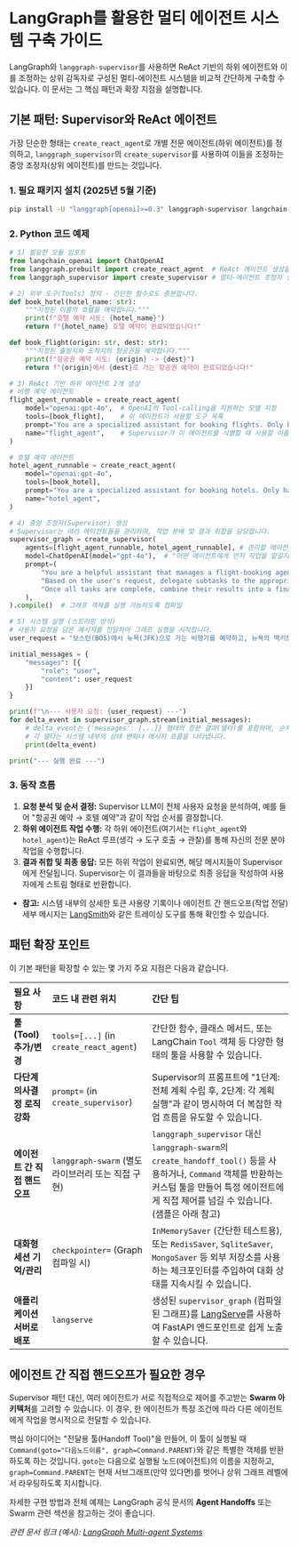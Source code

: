 # LangGraph를 활용한 멀티 에이전트 시스템 구축 가이드

LangGraph와 `langgraph-supervisor`를 사용하면 ReAct 기반의 하위 에이전트와 이를 조정하는 상위 감독자로 구성된 멀티-에이전트 시스템을 비교적 간단하게 구축할 수 있습니다. 이 문서는 그 핵심 패턴과 확장 지점을 설명합니다.

## 기본 패턴: Supervisor와 ReAct 에이전트

가장 단순한 형태는 `create_react_agent`로 개별 전문 에이전트(하위 에이전트)를 정의하고, `langgraph_supervisor`의 `create_supervisor`를 사용하여 이들을 조정하는 중앙 조정자(상위 에이전트)를 만드는 것입니다.

### 1. 필요 패키지 설치 (2025년 5월 기준)

```bash
pip install -U "langgraph[openai]>=0.3" langgraph-supervisor langchain-openai
```

### 2. Python 코드 예제

```python
# 1) 필요한 모듈 임포트
from langchain_openai import ChatOpenAI
from langgraph.prebuilt import create_react_agent  # ReAct 에이전트 생성을 위함
from langgraph_supervisor import create_supervisor # 멀티-에이전트 조정자 생성을 위함

# 2) 외부 도구(Tools) 정의 - 간단한 함수로도 충분합니다.
def book_hotel(hotel_name: str):
    """지정된 이름의 호텔을 예약합니다."""
    print(f"호텔 예약 시도: {hotel_name}")
    return f"{hotel_name} 호텔 예약이 완료되었습니다!"

def book_flight(origin: str, dest: str):
    """지정된 출발지와 도착지의 항공권을 예약합니다."""
    print(f"항공권 예약 시도: {origin} -> {dest}")
    return f"{origin}에서 {dest}로 가는 항공권 예약이 완료되었습니다!"

# 3) ReAct 기반 하위 에이전트 2개 생성
# 비행 예약 에이전트
flight_agent_runnable = create_react_agent(
    model="openai:gpt-4o",  # OpenAI의 Tool-calling을 지원하는 모델 지정
    tools=[book_flight],    # 이 에이전트가 사용할 도구 목록
    prompt="You are a specialized assistant for booking flights. Only handle flight booking tasks.",
    name="flight_agent",    # Supervisor가 이 에이전트를 식별할 때 사용할 이름
)

# 호텔 예약 에이전트
hotel_agent_runnable = create_react_agent(
    model="openai:gpt-4o",
    tools=[book_hotel],
    prompt="You are a specialized assistant for booking hotels. Only handle hotel booking tasks.",
    name="hotel_agent",
)

# 4) 중앙 조정자(Supervisor) 생성
# Supervisor는 여러 에이전트들을 관리하며, 작업 분배 및 결과 취합을 담당합니다.
supervisor_graph = create_supervisor(
    agents=[flight_agent_runnable, hotel_agent_runnable], # 관리할 에이전트 목록
    model=ChatOpenAI(model="gpt-4o"),  # "어떤 에이전트에게 먼저 작업을 맡길지" 판단하는 LLM
    prompt=(
        "You are a helpful assistant that manages a flight-booking agent and a hotel-booking agent. "
        "Based on the user's request, delegate subtasks to the appropriate agent. "
        "Once all tasks are complete, combine their results into a final response for the user."
    ),
).compile()  # 그래프 객체를 실행 가능하도록 컴파일

# 5) 시스템 실행 (스트리밍 방식)
# 사용자 요청을 담은 메시지를 전달하여 그래프 실행을 시작합니다.
user_request = "보스턴(BOS)에서 뉴욕(JFK)으로 가는 비행기를 예약하고, 뉴욕의 맥키트릭 호텔도 예약해주세요."

initial_messages = {
    "messages": [{
        "role": "user",
        "content": user_request
    }]
}

print(f"\n--- 사용자 요청: {user_request} ---")
for delta_event in supervisor_graph.stream(initial_messages):
    # delta_event는 {'messages': [...]} 형태의 증분 결과(델타)를 포함하며, 순차적으로 출력됩니다.
    # 각 델타는 시스템 내부의 상태 변화나 메시지 흐름을 나타냅니다.
    print(delta_event)

print("--- 실행 완료 ---")
```

### 3. 동작 흐름

1.  **요청 분석 및 순서 결정:** Supervisor LLM이 전체 사용자 요청을 분석하여, 예를 들어 "항공권 예약 → 호텔 예약"과 같이 작업 순서를 결정합니다.
2.  **하위 에이전트 작업 수행:** 각 하위 에이전트(여기서는 `flight_agent`와 `hotel_agent`)는 ReAct 루프(생각 → 도구 호출 → 관찰)를 통해 자신의 전문 분야 작업을 수행합니다.
3.  **결과 취합 및 최종 응답:** 모든 하위 작업이 완료되면, 해당 메시지들이 Supervisor에게 전달됩니다. Supervisor는 이 결과들을 바탕으로 최종 응답을 작성하여 사용자에게 스트림 형태로 반환합니다.

*   **참고:** 시스템 내부의 상세한 토큰 사용량 기록이나 에이전트 간 핸드오프(작업 전달) 세부 메시지는 [LangSmith](https://smith.langchain.com/)와 같은 트레이싱 도구를 통해 확인할 수 있습니다.

## 패턴 확장 포인트

이 기본 패턴을 확장할 수 있는 몇 가지 주요 지점은 다음과 같습니다.

| 필요 사항                     | 코드 내 관련 위치                                  | 간단 팁                                                                                                |
| :---------------------------- | :------------------------------------------------- | :----------------------------------------------------------------------------------------------------- |
| **툴(Tool) 추가/변경**        | `tools=[...]` (in `create_react_agent`)            | 간단한 함수, 클래스 메서드, 또는 LangChain `Tool` 객체 등 다양한 형태의 툴을 사용할 수 있습니다.                               |
| **다단계 의사결정 로직 강화** | `prompt=` (in `create_supervisor`)                 | Supervisor의 프롬프트에 "1단계: 전체 계획 수립 후, 2단계: 각 계획 실행"과 같이 명시하여 더 복잡한 작업 흐름을 유도할 수 있습니다. |
| **에이전트 간 직접 핸드오프** | `langgraph-swarm` (별도 라이브러리 또는 직접 구현) | `langgraph_supervisor` 대신 `langgraph-swarm`의 `create_handoff_tool()` 등을 사용하거나, `Command` 객체를 반환하는 커스텀 툴을 만들어 특정 에이전트에게 직접 제어를 넘길 수 있습니다. (샘플은 아래 참고) |
| **대화형 세션 기억/관리**   | `checkpointer=` (Graph 컴파일 시)                    | `InMemorySaver` (간단한 테스트용), 또는 `RedisSaver`, `SqliteSaver`, `MongoSaver` 등 외부 저장소를 사용하는 체크포인터를 주입하여 대화 상태를 지속시킬 수 있습니다. |
| **애플리케이션 서버로 배포**  | `langserve`                                        | 생성된 `supervisor_graph` (컴파일된 그래프)를 [LangServe](https://python.langchain.com/docs/langserve)를 사용하여 FastAPI 엔드포인트로 쉽게 노출할 수 있습니다. |

## 에이전트 간 직접 핸드오프가 필요한 경우

Supervisor 패턴 대신, 여러 에이전트가 서로 직접적으로 제어를 주고받는 **Swarm 아키텍처**를 고려할 수 있습니다. 이 경우, 한 에이전트가 특정 조건에 따라 다른 에이전트에게 작업을 명시적으로 전달할 수 있습니다.

핵심 아이디어는 "전달용 툴(Handoff Tool)"을 만들어, 이 툴이 실행될 때 `Command(goto="다음노드이름", graph=Command.PARENT)`와 같은 특별한 객체를 반환하도록 하는 것입니다. `goto`는 다음으로 실행될 노드(에이전트)의 이름을 지정하고, `graph=Command.PARENT`는 현재 서브그래프(만약 있다면)를 벗어나 상위 그래프 레벨에서 라우팅하도록 지시합니다.

자세한 구현 방법과 전체 예제는 LangGraph 공식 문서의 **Agent Handoffs** 또는 Swarm 관련 섹션을 참고하는 것이 좋습니다.

*관련 문서 링크 (예시): [LangGraph Multi-agent Systems](https://langchain-ai.github.io/langgraph/concepts/multi_agent/)*